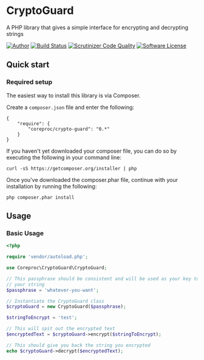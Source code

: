 CryptoGuard
========

A PHP library that gives a simple interface for encrypting and decrypting strings

[![Author](http://img.shields.io/badge/author-@chrisbjr-blue.svg?style=flat-square)](https://twitter.com/chrisbjr)
[![Build Status](https://img.shields.io/travis/CoreProc/crypto-guard/master.svg?style=flat-square)](https://travis-ci.org/CoreProc/crypto-guard)
[![Scrutinizer Code Quality](https://img.shields.io/scrutinizer/g/CoreProc/crypto-guard.svg?style=flat-square)](https://scrutinizer-ci.com/g/CoreProc/crypto-guard/?branch=master)
[![Software License](https://img.shields.io/badge/license-MIT-brightgreen.svg?style=flat-square)](LICENSE)

## Quick start

### Required setup

The easiest way to install this library is via Composer.

Create a `composer.json` file and enter the following:

    {
        "require": {
            "coreproc/crypto-guard": "0.*"
        }
    }

If you haven't yet downloaded your composer file, you can do so by executing the following in your command line:

    curl -sS https://getcomposer.org/installer | php

Once you've downloaded the composer.phar file, continue with your installation by running the following:

    php composer.phar install

## Usage

### Basic Usage

```php
<?php

require 'vendor/autoload.php';

use Coreproc\CryptoGuard\CryptoGuard;

// This passphrase should be consistent and will be used as your key to encrypt/decrypt
// your string
$passphrase = 'whatever-you-want';

// Instantiate the CryptoGuard class
$cryptoGuard = new CryptoGuard($passphrase);

$stringToEncrypt = 'test';

// This will spit out the encrypted text
$encryptedText = $cryptoGuard->encrypt($stringToEncrypt);

// This should give you back the string you encrypted
echo $cryptoGuard->decrypt($encryptedText);
```

